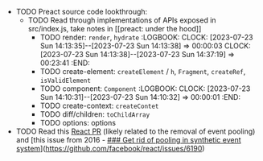 - TODO Preact source code lookthrough:
	- TODO Read through implementations of APIs exposed in src/index.js, take notes in [[preact: under the hood]]
		- TODO render: `render`, `hydrate`
		  :LOGBOOK:
		  CLOCK: [2023-07-23 Sun 14:13:35]--[2023-07-23 Sun 14:13:38] =>  00:00:03
		  CLOCK: [2023-07-23 Sun 14:13:38]--[2023-07-23 Sun 14:37:19] =>  00:23:41
		  :END:
		- TODO create-element: `createElement` / `h`, `Fragment`, `createRef`, `isValidElement`
		- TODO component: `Component`
		  :LOGBOOK:
		  CLOCK: [2023-07-23 Sun 14:10:31]--[2023-07-23 Sun 14:10:32] =>  00:00:01
		  :END:
		- TODO create-context: `createContet`
		- TODO diff/children: `toChildArray`
		- TODO options: options
- TODO Read this [React PR](https://github.com/facebook/react/pull/18969) (likely related to the removal of event pooling) and [this issue from 2016 - [### Get rid of pooling in synthetic event system](https://github.com/facebook/react/issues/6190)](https://github.com/facebook/react/issues/6190)